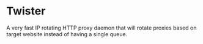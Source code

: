 # Twister
A very fast IP rotating HTTP proxy daemon that will rotate proxies based on target website instead of having a single queue.
